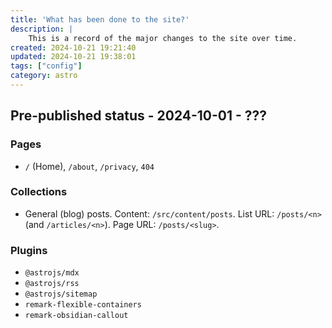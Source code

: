 ```yaml
---
title: 'What has been done to the site?'
description: |
    This is a record of the major changes to the site over time.
created: 2024-10-21 19:21:40
updated: 2024-10-21 19:38:01
tags: ["config"]
category: astro
---
```


## Pre-published status - 2024-10-01 - ???

### Pages

* `/` (Home), `/about`, `/privacy`, `404`

### Collections

* General (blog) posts. Content: `/src/content/posts`. List URL: `/posts/<n>` (and `/articles/<n>`). Page URL: `/posts/<slug>`.

### Plugins

* `@astrojs/mdx`
* `@astrojs/rss`
* `@astrojs/sitemap`
* `remark-flexible-containers`
* `remark-obsidian-callout`
